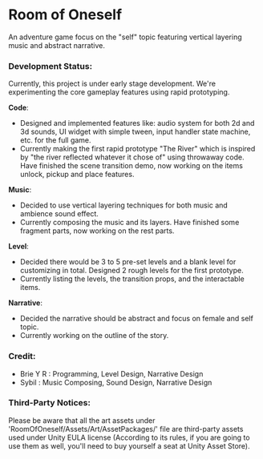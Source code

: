 # Room of Oneself

An adventure game focus on the "self" topic featuring vertical layering music and abstract narrative.


### Development Status:

Currently, this project is under early stage development. We're experimenting the core gameplay features using rapid prototyping.

**Code**: 

- Designed and implemented features like: audio system for both 2d and 3d sounds, UI widget with simple tween, input handler state machine, etc. for the full game.
- Currently making the first rapid prototype "The River" which is inspired by "the river reflected whatever it chose of" using throwaway code. Have finished the scene transition demo, now working on the items unlock, pickup and place features.

**Music**: 

- Decided to use vertical layering techniques for both music and ambience sound effect.
- Currently composing the music and its layers. Have finished some fragment parts, now working on the rest parts.

**Level**:

- Decided there would be 3 to 5 pre-set levels and a blank level for customizing in total. Designed 2 rough levels for the first prototype.
- Currently listing the levels, the transition props, and the interactable items.

**Narrative**:

- Decided the narrative should be abstract and focus on female and self topic.
- Currently working on the outline of the story.


### Credit:

- Brie Y R : Programming, Level Design, Narrative Design     
- Sybil : Music Composing, Sound Design, Narrative Design


### Third-Party Notices:

Please be aware that all the art assets under 'RoomOfOneself/Assets/Art/AssetPackages/' file are third-party assets used under Unity EULA license (According to its rules, if you are going to use them as well, you'll need to buy yourself a seat at Unity Asset Store).
